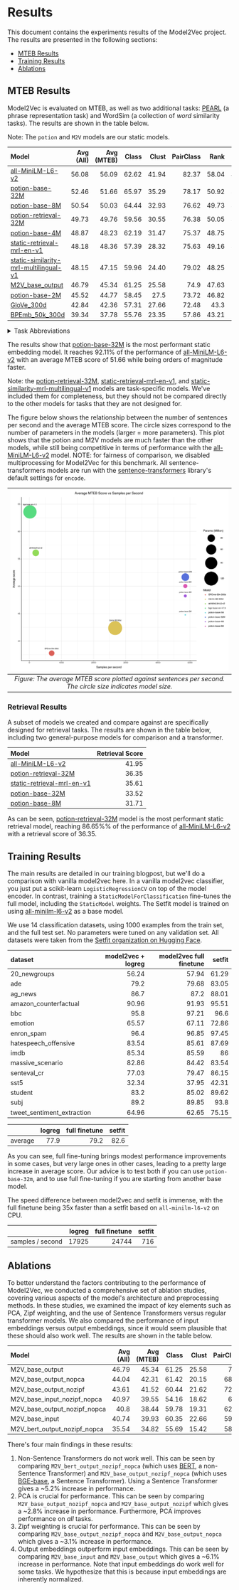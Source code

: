 # Results

This document contains the experiments results of the Model2Vec project. The results are presented in the following sections:
- [MTEB Results](#mteb-results)
- [Training Results](#training-results)
- [Ablations](#ablations)

## MTEB Results

Model2Vec is evaluated on MTEB, as well as two additional tasks: [PEARL](https://github.com/tigerchen52/PEARL) (a phrase representation task) and WordSim (a collection of _word_ similarity tasks). The results are shown in the table below.

Note: The `potion` and `M2V` models are our static models.

| Model                  |   Avg (All) |   Avg (MTEB) |   Class |   Clust |   PairClass |   Rank |    Ret |    STS |    Sum |   Pearl |   WordSim |
|:-----------------------|------------:|-------------:|--------:|--------:|------------:|-------:|-------:|-------:|-------:|--------:|----------:|
| [all-MiniLM-L6-v2](https://huggingface.co/sentence-transformers/all-MiniLM-L6-v2)        | 56.08     | 56.09      | 62.62  | 41.94  | 82.37     | 58.04  | 41.95  | 78.90  | 30.81  | 60.83  | 49.91   |
| [potion-base-32M](https://huggingface.co/minishlab/potion-base-32M)                     | 52.46     | 51.66      | 65.97  | 35.29  | 78.17     | 50.92  | 33.52  | 74.22  | 29.78  | 55.37  | 55.15   |
| [potion-base-8M](https://huggingface.co/minishlab/potion-base-8M)                       | 50.54     | 50.03      | 64.44  | 32.93  | 76.62     | 49.73  | 31.71  | 73.24  | 29.28  | 53.54  | 50.75   |
| [potion-retrieval-32M](https://huggingface.co/minishlab/potion-retrieval-32M)           | 49.73     | 49.76      | 59.56  | 30.55  | 76.38     | 50.05  | 36.35  | 73.22  | 28.85  | 49.31  | 50.02   |
| [potion-base-4M](https://huggingface.co/minishlab/potion-base-4M)                       | 48.87     | 48.23      | 62.19  | 31.47  | 75.37     | 48.75  | 29.11  | 72.19  | 28.89  | 52.55  | 49.21   |
| [static-retrieval-mrl-en-v1](https://huggingface.co/minishlab/static-retrieval-mrl-en-v1) | 48.18     | 48.36      | 57.39  | 28.32  | 75.63     | 49.16  | 35.61  | 72.18  | 28.64  | 49.68  | 44.76   |
| [static-similarity-mrl-multilingual-v1](https://huggingface.co/minishlab/static-similarity-mrl-multilingual-v1) | 48.15     | 47.15      | 59.96  | 24.40  | 79.02     | 48.25  | 29.54  | 74.88  | 30.28  | 51.66  | 51.66   |
| [M2V_base_output](https://huggingface.co/minishlab/M2V_base_output)                     | 46.79     | 45.34      | 61.25  | 25.58  | 74.9      | 47.63  | 26.14  | 68.58  | 29.2   | 54.02  | 49.18   |
| [potion-base-2M](https://huggingface.co/minishlab/potion-base-2M)                       | 45.52     | 44.77      | 58.45  | 27.5   | 73.72     | 46.82  | 24.13  | 70.14  | 31.51  | 50.82  | 44.72   |
| [GloVe_300d](https://huggingface.co/sentence-transformers/average_word_embeddings_glove.6B.300d)             | 42.84     | 42.36      | 57.31  | 27.66  | 72.48     | 43.3   | 22.78  | 61.9   | 28.81  | 45.65  | 43.05   |
| [BPEmb_50k_300d](https://github.com/bheinzerling/bpemb)                                  | 39.34     | 37.78      | 55.76  | 23.35  | 57.86     | 43.21  | 17.5   | 55.1   | 29.74  | 47.56  | 41.28   |


<details>
  <summary>  Task Abbreviations </summary>

For readability, the MTEB task names are abbreviated as follows:
- Class: Classification
- Clust: Clustering
- PairClass: PairClassification
- Rank: Reranking
- Ret: Retrieval
- STS: Semantic Textual Similarity
- Sum: Summarization
</details>

The results show that [potion-base-32M](https://huggingface.co/minishlab/potion-base-32M) is the most performant static embedding model. It reaches 92.11% of the performance of [all-MiniLM-L6-v2](https://huggingface.co/sentence-transformers/all-MiniLM-L6-v2) with an average MTEB score of 51.66 while being orders of magnitude faster.

Note: the [potion-retrieval-32M](https://huggingface.co/minishlab/potion-retrieval-32M), [static-retrieval-mrl-en-v1](https://huggingface.co/minishlab/static-retrieval-mrl-en-v1), and [static-similarity-mrl-multilingual-v1](https://huggingface.co/minishlab/static-similarity-mrl-multilingual-v1) models are task-specific models. We've included them for completeness, but they should not be compared directly to the other models for tasks that they are not designed for.

The figure below shows the relationship between the number of sentences per second and the average MTEB score. The circle sizes correspond to the number of parameters in the models (larger = more parameters).
This plot shows that the potion and M2V models are much faster than the other models, while still being competitive in terms of performance with the [all-MiniLM-L6-v2](https://huggingface.co/sentence-transformers/all-MiniLM-L6-v2) model.
NOTE: for fairness of comparison, we disabled multiprocessing for Model2Vec for this benchmark. All sentence-transformers models are run with the [sentence-transformers](https://github.com/UKPLab/sentence-transformers) library's default settings for `encode`.

| ![Description](../assets/images/speed_vs_mteb_score_v3.png) |
|:--:|
|*Figure: The average MTEB score plotted against sentences per second. The circle size indicates model size.*|


### Retrieval Results

A subset of models we created and compare against are specifically designed for retrieval tasks. The results are shown in the table below, including two general-purpose models for comparison and a transformer.

| Model                  |   Retrieval Score |
|:-----------------------|------------------:|
| [all-MiniLM-L6-v2](https://huggingface.co/sentence-transformers/all-MiniLM-L6-v2)        | 41.95              |
| [potion-retrieval-32M](https://huggingface.co/minishlab/potion-retrieval-32M)           | 36.35              |
| [static-retrieval-mrl-en-v1](https://huggingface.co/minishlab/static-retrieval-mrl-en-v1) | 35.61     |
| [potion-base-32M](https://huggingface.co/minishlab/potion-base-32M)                     | 33.52              |
| [potion-base-8M](https://huggingface.co/minishlab/potion-base-8M)                       | 31.71              |

As can be seen, [potion-retrieval-32M](https://huggingface.co/minishlab/potion-retrieval-32M) model is the most performant static retrieval model, reaching 86.65%% of the performance of [all-MiniLM-L6-v2](https://huggingface.co/sentence-transformers/all-MiniLM-L6-v2) with a retrieval score of 36.35.

## Training Results

The main results are detailed in our training blogpost, but we'll do a comparison with vanilla model2vec here. In a vanilla model2vec classifier, you just put a scikit-learn `LogisticRegressionCV` on top of the model encoder. In contrast, training a `StaticModelForClassification` fine-tunes the full model, including the `StaticModel` weights. The Setfit model is trained on using [all-minilm-l6-v2](sentence-transformers/all-MiniLM-L6-v2) as a base model.

We use 14 classification datasets, using 1000 examples from the train set, and the full test set. No parameters were tuned on any validation set. All datasets were taken from the [Setfit organization on Hugging Face](https://huggingface.co/datasets/SetFit).

| dataset               |   model2vec + logreg |   model2vec full finetune |   setfit |
|:---------------------------|----------------------------------------------:|---------------------------------------:|-------------------------------------------------:|
| 20_newgroups               |                                         56.24 |                                  57.94 |                                            61.29 |
| ade                        |                                         79.2  |                                  79.68 |                                            83.05 |
| ag_news                    |                                         86.7  |                                  87.2  |                                            88.01 |
| amazon_counterfactual      |                                         90.96 |                                  91.93 |                                            95.51 |
| bbc                        |                                         95.8  |                                  97.21 |                                            96.6  |
| emotion                    |                                         65.57 |                                  67.11 |                                            72.86 |
| enron_spam                 |                                         96.4  |                                  96.85 |                                            97.45 |
| hatespeech_offensive       |                                         83.54 |                                  85.61 |                                            87.69 |
| imdb                       |                                         85.34 |                                  85.59 |                                            86    |
| massive_scenario           |                                         82.86 |                                  84.42 |                                            83.54 |
| senteval_cr                |                                         77.03 |                                  79.47 |                                            86.15 |
| sst5                       |                                         32.34 |                                  37.95 |                                            42.31 |
| student                    |                                         83.2  |                                  85.02 |                                            89.62 |
| subj                       |                                         89.2  |                                  89.85 |                                            93.8  |
| tweet_sentiment_extraction |                                         64.96 |                                  62.65 |                                            75.15 |

|                |   logreg   |  full finetune | setfit
|:---------------------------|-----------:|---------------:|-------:|
| average                    |   77.9    |    79.2       |   82.6 |

As you can see, full fine-tuning brings modest performance improvements in some cases, but very large ones in other cases, leading to a pretty large increase in average score. Our advice is to test both if you can use `potion-base-32m`, and to use full fine-tuning if you are starting from another base model.

The speed difference between model2vec and setfit is immense, with the full finetune being 35x faster than a setfit based on `all-minilm-l6-v2` on CPU.

|                |   logreg   |  full finetune | setfit
|:---------------------------|-----------:|---------------:|-------:|
| samples / second                    |   17925    |    24744       |   716 |



## Ablations

To better understand the factors contributing to the performance of Model2Vec, we conducted a comprehensive set of ablation studies, covering various aspects of the model's architecture and preprocessing methods. In these studies, we examined the impact of key elements such as PCA, Zipf weighting, and the use of Sentence Transformers versus regular transformer models. We also compared the performance of input embeddings versus output embeddings, since it would seem plausible that these should also work well. The results are shown in the table below.


| Model                        |   Avg (All) |   Avg (MTEB) |   Class |   Clust |   PairClass |   Rank |   Ret |   STS |   Sum |   Pearl |   WordSim |
|:-----------------------------|------------:|-------------:|--------:|--------:|------------:|-------:|------:|------:|------:|--------:|----------:|
| M2V_base_output              |       46.79 |        45.34 |   61.25 |   25.58 |       74.9  |  47.63 | 26.14 | 68.58 | 29.2  |   54.02 |     49.18 |
| M2V_base_output_nopca        |       44.04 |        42.31 |   61.42 |   20.15 |       68.21 |  44.67 | 25.25 | 61.87 | 29.85 |   51.02 |     48.96 |
| M2V_base_output_nozipf       |       43.61 |        41.52 |   60.44 |   21.62 |       72.15 |  45.57 | 20.35 | 62.71 | 30.66 |   52.28 |     49.17 |
| M2V_base_input_nozipf_nopca  |       40.97 |        39.55 |   54.16 |   18.62 |       68.3  |  43.65 | 23.63 | 59.38 | 32.04 |   50.19 |     40.52 |
| M2V_base_output_nozipf_nopca |       40.8  |        38.44 |   59.78 |   19.31 |       62.39 |  42.26 | 19.01 | 55.16 | 30    |   49.09 |     48.97 |
| M2V_base_input               |       40.74 |        39.93 |   60.35 |   22.66 |       59.63 |  43.02 | 25.47 | 50.05 | 29.35 |   50.61 |     34.47 |
| M2V_bert_output_nozipf_nopca              |       35.54 |        34.82 |   55.69 |   15.42 |       58.68 |  39.87 | 12.92 | 55.24 | 30.15 |   46.9  |     26.72 |


There's four main findings in these results:
1. Non-Sentence Transformers do not work well. This can be seen by comparing `M2V_bert_output_nozipf_nopca` (which uses [BERT](https://huggingface.co/google-bert/bert-base-uncased), a non-Sentence Transformer) and `M2V_base_output_nozipf_nopca` (which uses [BGE-base](https://huggingface.co/BAAI/bge-base-en-v1.5), a Sentence Transformer). Using a Sentence Transformer gives a ~5.2% increase in performance.
2. PCA is crucial for performance. This can be seen by comparing `M2V_base_output_nozipf_nopca` and `M2V_base_output_nozipf` which gives a ~2.8% increase in performance. Furthermore, PCA improves performance on _all_ tasks.
3. Zipf weighting is crucial for performance. This can be seen by comparing `M2V_base_output_nozipf_nopca` and `M2V_base_output_nopca` which gives a ~3.1% increase in performance.
4. Output embeddings outperform input embeddings. This can be seen by comparing `M2V_base_input` and `M2V_base_output` which gives a ~6.1% increase in performance. Note that input embeddings do work well for some tasks. We hypothesize that this is because input embeddings are inherently normalized.
